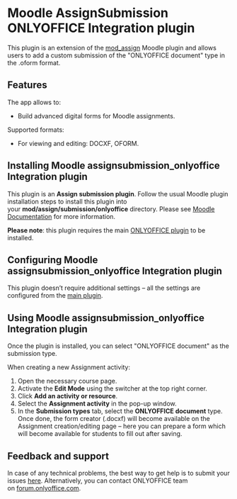 ﻿# Moodle AssignSubmission ONLYOFFICE Integration plugin

This plugin is an extension of the [mod_assign](https://github.com/moodle/moodle/tree/master/mod/assign) Moodle plugin and allows users to add a custom submission of the "ONLYOFFICE document" type in the .oform format.

## Features

The app allows to:

* Build advanced digital forms for Moodle assignments.

Supported formats:

* For viewing and editing: DOCXF, OFORM.

## Installing Moodle assignsubmission_onlyoffice Integration plugin

This plugin is an **Assign submission plugin**. Follow the usual Moodle plugin installation steps to install this plugin into your **mod/assign/submission/onlyoffice** directory. Please see [Moodle Documentation](https://docs.moodle.org/401/en/Installing_plugins) for more information.

**Please note**: this plugin requires the main [ONLYOFFICE plugin](https://github.com/ONLYOFFICE/moodle-mod_onlyofficeeditor) to be installed.

## Configuring Moodle assignsubmission_onlyoffice Integration plugin

This plugin doesn’t require additional settings – all the settings are configured from the [main plugin](https://github.com/ONLYOFFICE/moodle-mod_onlyofficeeditor).

## Using Moodle assignsubmission_onlyoffice Integration plugin

Once the plugin is installed, you can select "ONLYOFFICE document" as the submission type.

When creating a new Assignment activity:

1. Open the necessary course page.
2. Activate the **Edit Mode** using the switcher at the top right corner.
3. Click **Add an activity or resource**.
4. Select the **Assignment activity** in the pop-up window.
5. In the **Submission types** tab, select the **ONLYOFFICE document** type. Once done, the form creator (.docxf) will become available on the Assignment creation/editing page – here you can prepare a form which will become available for students to fill out after saving.

## Feedback and support

In case of any technical problems, the best way to get help is to submit your issues [here](https://github.com/ONLYOFFICE/moodle-assignsubmission_onlyoffice/issues). Alternatively, you can contact ONLYOFFICE team on [forum.onlyoffice.com](https://forum.onlyoffice.com/).